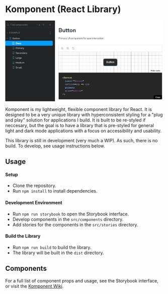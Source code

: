 # Komponent (React Library)

![`version: a-1.0.0`](./src/assets/img/screenshot.png)

Komponent is my lightweight, flexible component library for React. It is designed to be a very unique library with hyperconsistent styling for a "plug and play" solution for applications I build. It is built to be re-styled if neccesary, but the goal is to have a library that is pre-styled for general light and dark mode applications with a focus on accessibility and usability.

This library is still in development (very much a WIP). As such, there is no build. To develop, see usage instructions below.

## Usage

#### Setup

- Clone the repository.
- Run `npm install` to install dependencies.

#### Development Environment
- Run `npm run storybook` to open the Storybook interface.
- Develop components in the `src/components` directory.
- Add stories for the components in the `src/stories` directory.

#### Build the Library
- Run `npm run build` to build the library.
- The library will be built in the `dist` directory.


## Components

For a full list of component props and usage, see the Storybook interface, or visit the [Komponent Wiki](https://github.com/JohnKearney1/komponent/wiki).
